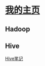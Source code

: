 # [我的主页](https://github.com/justdoitMr/rzf.github.io)

## Hadoop



## Hive

[Hive笔记](https://github.com/justdoitMr/rzf.github.io/blob/main/Note/Hive.md)
